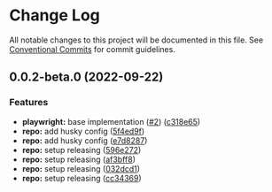 # Change Log

All notable changes to this project will be documented in this file.
See [Conventional Commits](https://conventionalcommits.org) for commit guidelines.

## 0.0.2-beta.0 (2022-09-22)


### Features

* **playwright:** base implementation ([#2](https://github.com/nxkit/nxkit/issues/2)) ([c318e65](https://github.com/nxkit/nxkit/commit/c318e6540b7ef0c5ef7aad1fa5165c57a25bc4f0))
* **repo:** add husky config ([5f4ed9f](https://github.com/nxkit/nxkit/commit/5f4ed9f27eb6e58375353d04f3f70fccbc0d7148))
* **repo:** add husky config ([e7d8287](https://github.com/nxkit/nxkit/commit/e7d8287201c3ad4b78427f1f9a20f6db22f61e29))
* **repo:** setup releasing ([596e272](https://github.com/nxkit/nxkit/commit/596e272e39e88def2cbb0c5b02d75b510f8afed5))
* **repo:** setup releasing ([af3bff8](https://github.com/nxkit/nxkit/commit/af3bff8af246ec3a32257401baeeb7129236710c))
* **repo:** setup releasing ([032dcd1](https://github.com/nxkit/nxkit/commit/032dcd1287e4bcd78b940dfca4d2aec3283a791c))
* **repo:** setup releasing ([cc34369](https://github.com/nxkit/nxkit/commit/cc34369c9d6f6a2c47a80854c8001d8af933e3a4))
